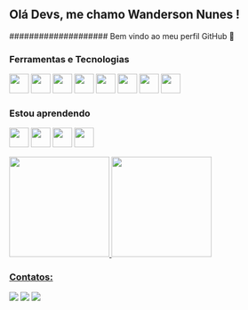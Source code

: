 ## Olá Devs, me chamo Wanderson Nunes ! 
#################### Bem vindo ao meu perfil GitHub 👋

### Ferramentas e Tecnologias

<img src="https://cdn.jsdelivr.net/gh/devicons/devicon/icons/git/git-original.svg" width="35" height="35"/>  <img src="https://cdn.jsdelivr.net/gh/devicons/devicon/icons/github/github-original-wordmark.svg" width="35" height="35"/>  <img src="https://cdn.jsdelivr.net/gh/devicons/devicon/icons/gitlab/gitlab-original-wordmark.svg" width="35" height="35"/>  <img src="https://cdn.jsdelivr.net/gh/devicons/devicon/icons/csharp/csharp-original.svg" width="35" height="35"/>  <img src="https://cdn.jsdelivr.net/gh/devicons/devicon/icons/html5/html5-original-wordmark.svg" width="35" height="35"/>  <img src="https://cdn.jsdelivr.net/gh/devicons/devicon/icons/css3/css3-original-wordmark.svg" width="35" height="35"/>  <img src="https://cdn.jsdelivr.net/gh/devicons/devicon/icons/php/php-original.svg" width="35" height="35"/>  <img src="https://cdn.jsdelivr.net/gh/devicons/devicon/icons/mysql/mysql-original-wordmark.svg" width="35" height="35"/>

### Estou aprendendo

<img src="https://cdn.jsdelivr.net/gh/devicons/devicon/icons/java/java-original.svg" width="35" height="35"/>  <img src="https://cdn.jsdelivr.net/gh/devicons/devicon/icons/bootstrap/bootstrap-plain-wordmark.svg" width="35" height="35"/>  <img src="https://cdn.jsdelivr.net/gh/devicons/devicon/icons/python/python-original-wordmark.svg" width="35" height="35"/>  <img src="https://cdn.jsdelivr.net/gh/devicons/devicon/icons/django/django-original.svg" width="35" height="35"/>

<div>
<a href="https://github.com/nunespc">
<img height="180em" src="https://github-readme-stats.vercel.app/api/top-langs/?username=nunespc&layout=compact&langs_count=7&theme=dracula"/>
<img height="180em" src="https://github-readme-stats.vercel.app/api?username=nunespc&show_icons=true&theme=dracula&include_all_commits=true&count_private=true"/>
</div>
  

### Contatos:

<div>
<a href="https://instagram.com/seu-usuário-instagram-aqui" target="_blank"><img src="https://img.shields.io/badge/-Instagram-%23E4405F?style=for-the-badge&logo=instagram&logoColor=white" target="_blank"></a>
<a href = "mailto:wanderson.nunespc10@gmail.com"><img src="https://img.shields.io/badge/Gmail-D14836?style=for-the-badge&logo=gmail&logoColor=white" target="_blank"></a>
<a href="https://www.linkedin.com/in/wanderson-nunes-9b7396196/" target="_blank"><img src="https://img.shields.io/badge/-LinkedIn-%230077B5?style=for-the-badge&logo=linkedin&logoColor=white" target="_blank"></a>   
</div>
